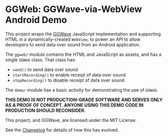 # GGWeb: GGWave-via-WebView Android Demo

This project wraps the [GGWave](https://github.com/ggerganov/ggwave) JavaScript implementation and supporting
HTML in a dynamically-created `WebView`, to power an API to allow developers to send data over sound from an
Android application.

The `ggweb/` module contains the HTML and JavaScript as assets, and has a single `GGWeb` class. That class has:

- `send()` to send data over sound
- `startRecording()` to enable receipt of data over sound
- `stopRecording()` to disable receipt of data over sound

The `demo/` module has a basic activity for demonstrating the use of `GGWeb`.

**THIS DEMO IS NOT PRODUCTION-GRADE SOFTWARE AND SERVES ONLY AS A PROOF OF CONCEPT. ANYONE USING THIS DEMO CODE
IN PRODUCTION SHOULD RECONSIDER.**

This project, and GGWave, are licensed under the MIT License.

See the [Changelog](/commonsguy/ggweb-spike/-/blob/master/Changelog.md) for details of how this has evolved.

